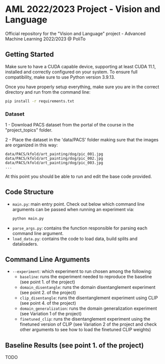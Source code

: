 # AML 2022/2023 Project - Vision and Language
Official repository for the "Vision and Language" project - Advanced Machine Learning 2022/2023 @ PoliTo

## Getting Started
Make sure to have a CUDA capable device, supporting at least CUDA 11.1, installed and correctly configured on your system.
To ensure full compatibility, make sure to use Python version 3.9.13.

Once you have properly setup everything, make sure you are in the correct directory and run from the command line:
```bash
pip install -r requirements.txt
```

### Dataset
1 - Download PACS dataset from the portal of the course in the "project_topics" folder.

2 - Place the dataset in the 'data/PACS' folder making sure that the images are organized in this way:
```
data/PACS/kfold/art_painting/dog/pic_001.jpg
data/PACS/kfold/art_painting/dog/pic_002.jpg
data/PACS/kfold/art_painting/dog/pic_003.jpg
...
```

At this point you should be able to run and edit the base code provided.

## Code Structure
- `main.py`: main entry point. Check out below which command line arguments can be passed when running an experiment via:
    ```bash
    python main.py
    ```
- `parse_args.py`: contains the function responsible for parsing each command line argument.
- `load_data.py`: contains the code to load data, build splits and dataloaders.

## Command Line Arguments
- `--experiment`: which experiment to run chosen among the following:
  - `baseline`: runs the experiment needed to reproduce the baseline (see point 1. of the project)
  - `domain_disentangle`: runs the domain disentanglement experiment (see point 2. of the project)
  - `clip_disentangle`: runs the disentanglement experiment using CLIP (see point 4. of the project)
  - `domain_generalization`: runs the domain generalization experiment (see Variation 1 of the project)
  - `finetuned_clip`: runs the disentanglement experiment using the finetuned version of CLIP (see Variation 2 of the project and check other arguments to see how to load the finetuned CLIP weights)

## Baseline Results (see point 1. of the project)
TODO